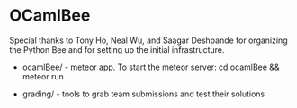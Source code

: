 OCamlBee
========

Special thanks to Tony Ho, Neal Wu, and Saagar Deshpande for organizing
the Python Bee and for setting up the initial infrastructure.

* ocamlBee/ - meteor app. To start the meteor server:
    cd ocamlBee && meteor run

* grading/ - tools to grab team submissions and test their solutions
